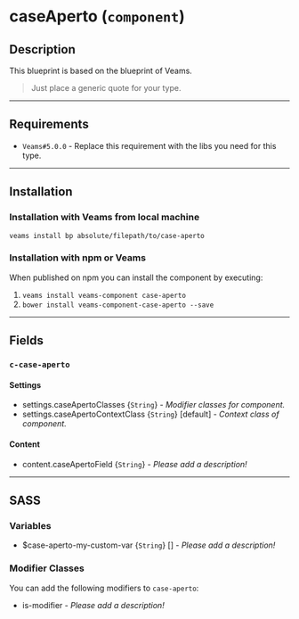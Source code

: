 
# caseAperto (`component`)

## Description

This blueprint is based on the blueprint of Veams.

> Just place a generic quote for your type.

-----------

## Requirements
- `Veams#5.0.0` - Replace this requirement with the libs you need for this type.

-----------

## Installation

### Installation with Veams from local machine

`veams install bp absolute/filepath/to/case-aperto`

### Installation with npm or Veams

When published on npm you can install the component by executing:

1. `veams install veams-component case-aperto`
2. `bower install veams-component-case-aperto --save`

-----------

## Fields

### `c-case-aperto`

#### Settings
- settings.caseApertoClasses {`String`} - _Modifier classes for component._
- settings.caseApertoContextClass {`String`} [default] - _Context class of component._ 

#### Content
- content.caseApertoField {`String`} - _Please add a description!_

------------

## SASS

### Variables

- $case-aperto-my-custom-var {`String`} [] - _Please add a description!_

### Modifier Classes

You can add the following modifiers to `case-aperto`:
- is-modifier - _Please add a description!_
